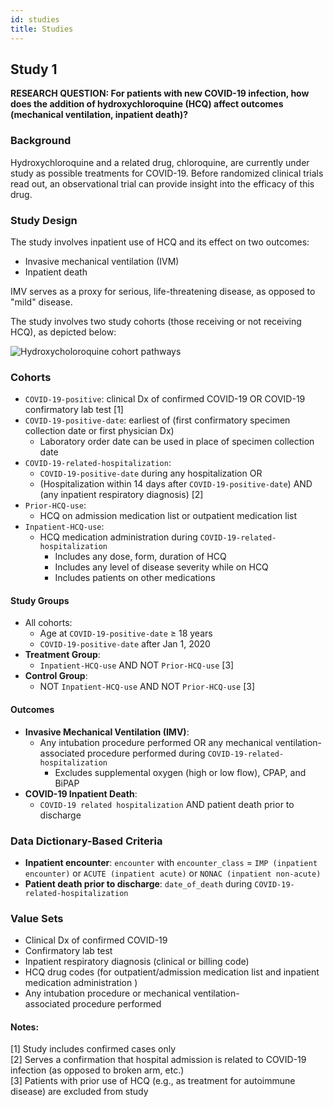 ```yaml
---
id: studies
title: Studies
---
```


## Study 1

**RESEARCH QUESTION: For patients with new COVID-19 infection, how does the addition of hydroxychloroquine (HCQ) affect outcomes (mechanical ventilation, inpatient death)?**

### Background

Hydroxychloroquine and a related drug, chloroquine, are currently under study as possible treatments for COVID-19. Before randomized clinical trials read out, an observational trial can provide insight into the efficacy of this drug.

### Study Design

The study involves inpatient use of HCQ and its effect on two outcomes:

* Invasive mechanical ventilation (IVM)
* Inpatient death

IMV serves as a proxy for serious, life-threatening disease, as opposed to "mild" disease.

The study involves two study cohorts (those receiving or not receiving HCQ), as depicted below:

![Hydroxycholoroquine cohort pathways](img/hydroxy_cohorts.png)

### Cohorts

* `COVID-19-positive`: clinical Dx of confirmed COVID-19 OR COVID-19 confirmatory lab test [1]
* `COVID-19-positive-date`: earliest of (first confirmatory specimen collection date or first physician Dx)
  * Laboratory order date can be used in place of specimen collection date
* `COVID-19-related-hospitalization`:
  * `COVID-19-positive-date` during any hospitalization OR
  * (Hospitalization within 14 days after `COVID-19-positive-date`) AND (any inpatient respiratory diagnosis) [2]
* `Prior-HCQ-use`:
  * HCQ on admission medication list or outpatient medication list
* `Inpatient-HCQ-use`:
  * HCQ medication administration during `COVID-19-related-hospitalization`
    * Includes any dose, form, duration of HCQ
    * Includes any level of disease severity while on HCQ
    * Includes patients on other medications

#### Study Groups

* All cohorts:
  * Age at `COVID-19-positive-date` ≥ 18 years
  * `COVID-19-positive-date` after Jan 1, 2020
* **Treatment Group**:
  * `Inpatient-HCQ-use` AND NOT `Prior-HCQ-use` [3]
* **Control Group**:
  * NOT `Inpatient-HCQ-use` AND NOT `Prior-HCQ-use` [3]

#### Outcomes

* **Invasive Mechanical Ventilation (IMV)**:
  * Any intubation procedure performed OR any mechanical ventilation-associated procedure performed during `COVID-19-related-hospitalization`
    * Excludes supplemental oxygen (high or low flow), CPAP, and BiPAP
* **COVID-19 Inpatient Death**:
  * `COVID-19 related hospitalization` AND patient death prior to discharge

### Data Dictionary-Based Criteria

* **Inpatient encounter**:  `encounter` with `encounter_class` = `IMP (inpatient encounter)` or `ACUTE (inpatient acute)` or `NONAC (inpatient non-acute)`
* **Patient death prior to discharge**: `date_of_death` during `COVID-19-related-hospitalization`

### Value Sets

* Clinical Dx of confirmed COVID-19
* Confirmatory lab test
* Inpatient respiratory diagnosis (clinical or billing code)
* HCQ drug codes (for outpatient/admission medication list and inpatient medication administration )
* Any intubation procedure or mechanical ventilation-associated procedure performed

#### Notes:

[1] Study includes confirmed cases only<br/>
[2] Serves a confirmation that hospital admission is related to COVID-19 infection (as opposed to broken arm, etc.)<br/>
[3] Patients with prior use of HCQ (e.g., as treatment for autoimmune disease) are excluded from study
